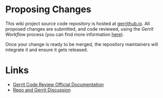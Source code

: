 # Proposing Changes

This wiki project source code repository is hosted at [gerrithub.io](https://review.gerrithub.io).
All proposed changes are submitted, and code reviewed, using the
_Gerrit Workflow_ process (you can find more information
[here](https://review.gerrithub.io/Documentation/intro-user.html)).

Once your change is ready to be merged, the repository maintainers will
integrate it and ensure it gets released.

# Links

* [Gerrit Code Review Official Documentation](https://gerrit-review.googlesource.com/Documentation/)
* [Repo and Gerrit Discussion](https://groups.google.com/g/repo-discuss)